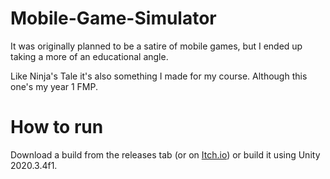 # Mobile-Game-Simulator
It was originally planned to be a satire of mobile games, but I ended up taking a more of an educational angle.

Like Ninja's Tale it's also something I made for my course. Although this one's my year 1 FMP.

# How to run
Download a build from the releases tab (or on [Itch.io]()) or build it using Unity 2020.3.4f1.
